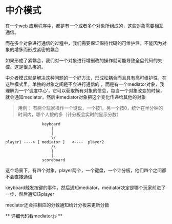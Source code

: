 # 中介模式

在一个web 应用程序中，都是有一个或者多个对象所组成的，这些对象需要相互通信。

而在多个对象进行通信的过程中，我们需要保证保持代码的可维护性，不能因为对象的增多而形成紧密的耦合

如果形成了紧耦合，我们对一个对象进行增删改的操作就可能导致全盘代码的失控。这是很头疼的。

中介者模式就是解决这种问题的一个好方法，形成松耦合而且具有高可维护性，在这种模式里，单独的对象之间是不会进行通信的
，而是有一个mediator对象，我理解为一个‘调度中心’，它可以获取所有对象的信息，每当一个对象改变的时候，就会通知mediator，然后由mediator对象把这个变化传递给其他的对象

> 用例： 有两个玩家操作一个键盘，一个按1，另一个按0，统计在半分钟的时间内，哪个人按的多（计分板会实时的显示分数）

```
                keyboard
                    |
                    |
                    \/
player1 ----> [ mediator ]   <----  player2
                    /\
                    |
                    |
                scoreboard
```

这个场景下，有四个对象，player两个，一个键盘，一个计分板，他们四个之间都不会直接通信

keyboard触发按键的事件，然后通知mediator，mediator决定是哪个玩家前进了一步，然后通知该player

mediator还会把相应的分数通知给计分板来更新分数

** 详细代码看mediator.js **